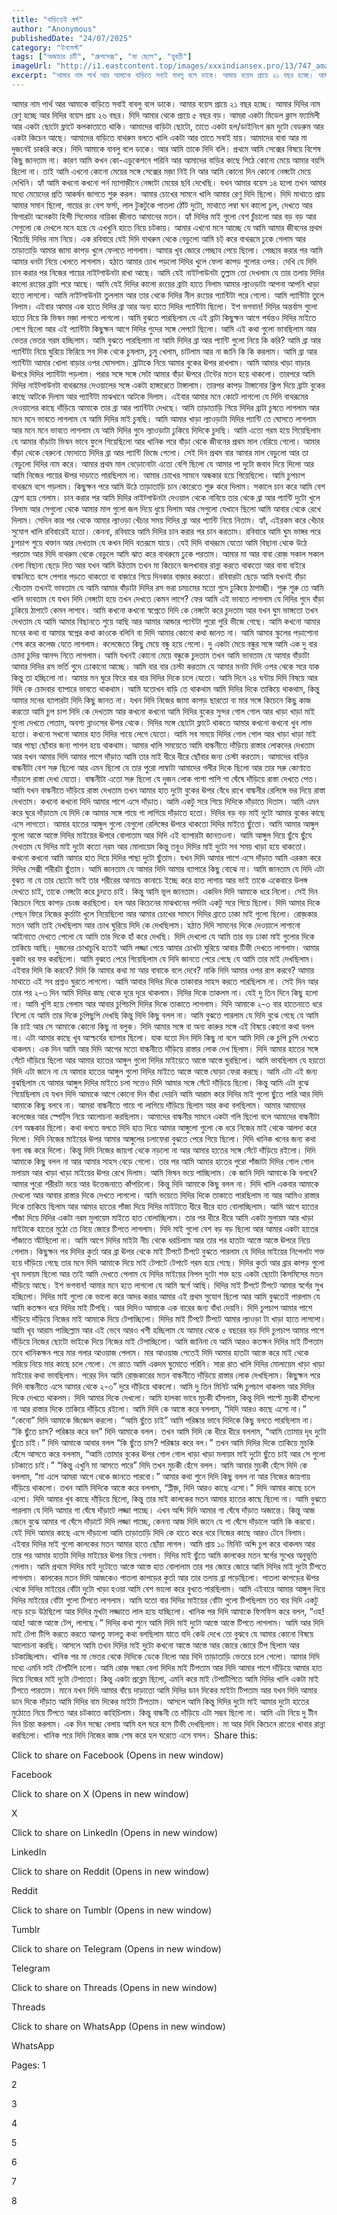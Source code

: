 ```yaml
---
title: "বাড়িতেই স্বর্গ"
author: "Anonymous"
publishedDate: "24/07/2025"
category: "ইনসেস্ট"
tags: ["অজাচার চটি", "গ্রুপসেক্স", "মা ছেলে", "যুবতী"]
imageUrl: "http://i1.eastcontent.top/images/xxxindiansex.pro/13/747_amateur.jpg"
excerpt: "আমার নাম পার্থ আর আমাকে বাড়িতে সবাই বাবলু বলে ডাকে। আমার বয়েস প্রায়ে ২১ বছর হচ্ছে। আমার দিদির নাম রেণু হচ্ছে আর দিদির বয়েস প্রায় ২৬ বছর। দিদি আমার থেকে প্রায়ে ৫ বছর বড়। আমরা একটা মিডেল ক্লাস ফ্যাম..."
---
```


আমার নাম পার্থ আর আমাকে বাড়িতে সবাই বাবলু বলে ডাকে। আমার বয়েস প্রায়ে ২১ বছর হচ্ছে। আমার দিদির নাম রেণু হচ্ছে আর দিদির বয়েস প্রায় ২৬ বছর। দিদি আমার থেকে প্রায়ে ৫ বছর বড়। আমরা একটা মিডেল ক্লাস ফ্যামিলী আর একটা ছোটো ফ্লাটে কলকাতাতে থাকি। আমাদের বাড়িটা ছোটো, তাতে একটা হল/ডাইনিংগ রূম দুটো বেডরুম আর একটা কিচেন আছে। আমাদের বাড়িতে বাথরুম বলতে খালি একটা আর তাতে সবাই যায়। আমাদের বাবা আর মা দুজনেই চাকরি করে। দিদি আমাকে বাবলু বলে ডাকে। আর আমি তাকে দিদি বলি। প্রথমে আমি সেক্সের বিষয়ে বিশেষ কিছু জানতাম না। কারণ আমি কখন কো-এডুকেশনে পরিনি আর আমাদের বাড়ির কাছে পিঠে কোনো মেয়ে আমার বয়সি ছিলো না। তাই আমি এখনো কোনো মেয়ের সঙ্গে সেক্সের মজ়া নিই নি আর আমি কোনো দিন কোনো নেঙ্গটো মেয়ে দেখিনি। হ্যাঁ আমি কখনো কখনো পর্ন ম্যাগাজ়ীনে নেঙ্গটো মেয়ের ছবি দেখেছি। যখন আমার বয়েস ১৪ হলো তখন আমার মধ্যে মেয়েদের প্রতি আকর্ষন জাগতে শুরু করল। আমার চোখের সামনে খালি আমার রেণু দিদি ছিলো। দিদি মাথাতে প্রায় আমার সমান ছিলো, গায়ের রং বেশ ফর্সা, লাল টুকটুকে পাতলা ঠোঁট দুটো, মাথাতে লম্বা ঘন কালো চুল, দেখতে আর ফিগারটা অনেকটা হিন্দী সিনেমার নায়িকা জ়ীনাত আমানের মতন। হ্যাঁ দিদির মাই গুলো বেশ চুঁচালো আর বড় বড় আর সেগুলো কে দেখলে মনে হয়ে যে এখখুনি হাতে নিয়ে চটকায়। আমার এখনো মনে আচ্ছে যে আমি আমার জীবনের প্রথম খিঁচেছি দিদির নাম নিয়ে। এক রবিবারে যেই দিদি বাথরুম থেকে বেড়ুলো আমি চট্ করে বাথরূমে ঢুকে গেলাম আর তাড়াতাড়ি আমার জামা কাপড় খুলে ফেলতে লাগলাম। আমার খূব জোরে পেচ্ছাব পেয়ে ছিলো। পেচ্ছাব করার পর আমি আমার ধনটা নিয়ে খেলতে লাগলাম। হঠাত আমার চোখ পড়লো দিদির খুলে ফেলা কাপড় গুলোর ওপর। দেখি যে দিদি চান করার পর নিজের গায়ের নাইট্গাউনটা রাখা আছে। আমি যেই নাইট্গাউনটা তুল্লাম তো দেখলাম যে তার তলায় দিদির কালো রংয়ের ব্রাটা পরে আছে। আমি যেই দিদির কালো রংয়ের ব্রাটা হাতে নিলাম আমার ল্যাওড়াটা আপনা আপনি খাড়া হাতে লাগলো। আমি নাইট্গাউনটা তুললাম আর তার থেকে দিদির নীল রংয়ের প্যান্টিটা পরে গেলো। আমি প্যান্টিটা তুলে নিলাম। এইবার আমার এক হাতে দিদির ব্রা আর অন্য হাতে দিদির প্যান্টিটা ছিলো। ইশ ভগবান! দিদির অন্তর্বাস গুলো হাতে নিয়ে কি ভিষন মজ়া লাগতে লাগলো। আমি বুঝতে পারছিলাম যে এই ব্রাটা কিছুক্ষন আগে পর্যন্তও দিদির মাইতে লেগে ছিলো আর এই প্যান্টিটা কিছুক্ষন আগে দিদির গুদের সঙ্গে লেপটে ছিলো। আমি এই কথা গুলো ভাবছিলাম আর ভেতর ভেতর গরম হচ্ছিলাম। আমি বুঝতে পারছিলাম না আমি দিদির ব্রা আর প্যান্টি গুলো নিয়ে কি করি? আমি ব্রা আর প্যান্টিটা নিয়ে ঘুরিয়ে ফিরিয়ে সব দিক থেকে চুষলাম, চুমু খেলাম, চাটলাম আর না জানি কি কি করলাম। আমি ব্রা আর প্যান্টিটা আমার খোলা বাড়ার ওপর ঘোসলাম। ব্রাটাকে নিয়ে আমার বুকের ঊপর রাখলাম। আমি আমার খাড়া বাড়ার ঊপরে দিদির প্যান্টিটা পড়লাম। পরার সঙ্গে সঙ্গে সেটা আমার বাঁড়া ঊপরে টেন্টের মতন হয়ে থাকলো। তারপরে আমি দিদির নাইট্গাউনটা বাথরূমের দেওয়ালের সঙ্গে একটা হাঙ্গারেতে টাঙ্গালাম। তারপর কাপড় টাঙ্গানোর ক্লিপ দিয়ে ব্রাটা বুকের কাছে আটকে দিলাম আর প্যান্টিটা মাঝখানে আটকে দিলাম। এইবার আমার মনে কোটে লাগলো যে দিদি বাথরূমের দেওয়ালের কাছে দাঁড়িয়ে আমাকে তার ব্রা আর প্যান্টিটা দেখছে। আমি তাড়াতাড়ি গিয়ে দিদির ব্রাটা চুষতে লাগলাম আর মনে মনে ভাবতে লাগলাম যে আমি দিদির মাই চুষছি। আমি আমার খাড়া ল্যাওড়াটা দিদির প্যান্টি তে ঘোসতে লাগলাম আর মনে মনে ভাবতে লাগলাম যে আমি দিদির গুদে ল্যাওড়াটা ঢুকিয়ে দিদিকে চুদছি। আমি এতো গরম হয়ে গিয়েছিলাম যে আমার বাঁড়াটা ভিষন ভাবে ফুলে গিয়েছিলো আর খানিক পরে বাঁড়া থেকে জীবনের প্রথম মাল বেরিয়ে গেলো। আমার বাঁড়া থেকে বেরুনো ফ্যেদাতে দিদির ব্রা আর প্যান্টি ভিজে গেলো। সেই দিন প্রথম বার আমার মাল বেড়ুলো আর তা বেড়ুলো দিদির নাম করে। আমার প্রথম মাল বেড়োনোটা এতো বেশি ছিলো যে আমার পা দুটো জবাব দিয়ে দিলো আর আমি নিজের পায়ের ঊপর দাড়াতে পারছিলাম না। আমার চোখের সামনে অন্ধকার হয়ে গিয়েছিলো। আমি চুপচাপ বাথরূমে বসে পড়লাম। কিছুক্ষন পরে আমি উঠে তাড়াতাড়ি চান কোরেতে শুরু করে দিলাম। সকালে চান করে আমি বেশ ফ্রেশ হয়ে গেলাম। চান করার পর আমি দিদির নাইট্গাউনটা দেওয়াল থেকে নাবিয়ে তার থেকে ব্রা আর প্যান্টি দুটো খুলে নিলাম আর সেগুলো থেকে আমার মাল গুলো জল দিয়ে ধুয়ে দিলাম আর সেগুলো যেখানে ছিলো আমি আবার থেকে রেখে দিলাম। সেদিন কার পর থেকে আমার ল্যাওড়া খেঁচার সময় দিদির ব্রা আর প্যান্টি নিয়ে নিতাম। হ্যাঁ, এইরকম করে খেঁচার সুযোগ খালি রবিবারেই হতো। কেননা, রবিবারে আমি দিদির চান করার পর চান করতাম। রবিবারে আমি ঘুম ভাঙ্গর পরে চুপচাপ শুয়ে থক্তান আর দেখতাম যে কখন দিদি বতরূমে যায়ে। যেই দিদি বাথরূমে যেতো আমি বিছানা থেকে উঠে পরতাম আর দিদি বাথরুম থেকে বেড়ুলে আমি ঝাত করে বাথরুমে ঢুকে পরতাম। আমার মা আর বাবা রোজ় সকাল সকাল বেলা বিছানা ছেড়ে দিত আর যখন আমি উঠতাম তখন মা কিচেনে জলখাবার রান্না করতে থাকতো আর বাবা বাইরে বাল্কনিতে বসে পেপার পড়তে থাকতো বা বাজ়ারে গিয়ে দিনকার বাজ়ার করতো। রবিবারটা ছেড়ে আমি যখনই বাঁড়া খেঁচতাম তখনই ভাবতাম যে আমি আমার বাঁড়াটা দিদির রস ভরা চমচমের মতো গুদে ঢুকিয়ে ঠাপাচ্ছী। শুরু শুরু তে আমি খালি ভাবতাম যে যখন দিদি নেঙ্গটো হয়ে তখন দেখতে কেমন লাগে? ফের আমি এই ভাবতে লাগলাম যে দিদির গুদে বাঁড়া ঢুকিয়ে ঠাপাটে কেমন লাগবে। আমি কখনো কখনো স্বপ্নেতে দিদি কে নেঙ্গটো করে চুদতাম আর যখন ঘুম ভাঙ্গতো তখন দেখতাম যে আমি আমার বিছানতে শুয়ে আছি আর আমার আন্ডার প্যান্টটা পুরো পুরি ভীজে গেছে। আমি কখনো আমার মনের কথা বা আমার স্বপ্নের কথা কাওকে বলিনি বা দিদি আমার কোনো কথা জানত না। আমি আমার স্কুলের পড়াশোনা শেষ করে কলেজ যেতে লাগলাম। কলেজেতে কিছু মেয়ে বন্ধু হয়ে গেলো। দু একটা মেয়ে বন্ধুর সঙ্গে আমি এক দু বার চোদা চুদির আনন্দ নিতে লাগলাম। আমি যখনই কোনো মেয়ে বন্ধুকে চুদতাম তখন আমি ভাবতাম যে আমার বাঁড়াটা আমার দিদির রস ভর্তি গুদে ঢোকানো আচ্ছে। আমি বার বার চেস্টা করতাম যে আমার মনটা দিদি ওপর থেকে সরে যাক কিন্তু তা হচ্ছিলো না। আমার মন ঘুরে ফিরে বার বার দিদির দিকে চলে যেতো। আমি দিনে ২৪ ঘন্টায় দিদি বিষয়ে আর দিদি কে চোদবার ব্যাপারে ভাবতে থাকথাম। আমি যতোখন বাড়ি তে থাকথাম আমি দিদির দিকে তাকিয়ে থাকথাম, কিন্তু আমার মনের ব্যাপারটা দিদি কিছু জানত না। যখন দিদি নিজের জামা কাপড় ছারতো বা মার সঙ্গে কিচেনে কিছু কাজ করতো আমি চুপ চাপ দিদি কে দেখতাম আর কখনো কখনো আমি দিদির বুকের সুন্দর গোল গোল আর খাড়া খাড়া মাই গুলো দেখতে পেতাম, অবশ্য ব্লাওসের ঊপর থেকে। দিদির সঙ্গে ছোটো ফ্লাটে থাকতে আমার কখনো কখনো খুব লাভ হতো। কখনো সখনো আমার হাত দিদির গায়ে লেগে যেতো। আমি সব সময়ে দিদির গোল গোল আর খাড়া খাড়া মাই আর পাছা ছোঁবার জন্য পাগল হয়ে থাকথাম। আমার খালি সময়েতে আমি বাল্কনীতে দাঁড়িয়ে রাস্তার লোকদের দেখতাম আর যখন আমার দিদি আমার পাশে দাঁড়াত আমি তার মাই ধীরে ধীরে ছোঁবার জন্য চেস্টা করতাম। আমাদের বাড়ির বাল্কনীটা বেশ সরু ছিলো আর এমন ছিলো যে তার পুরো লাম্বাটা আমাদের গলীর দিকে ছিলো আর তার সরু কোণাতে দাঁড়ালে রাস্তা দেখা যেতো। বাল্কনীটা এতো সরু ছিলো যে দুজন লোক পাশা পাশি গা ঘেঁষে দাঁড়িয়ে রাস্তা দেখতে পেত। আমি যখন বাল্কনীতে দাঁড়িয়ে রাস্তা দেখতাম তখন আমার হাত দুটো বুকের ঊপর বেঁধে রাখে বাল্কনীর রেলিঙ্গে ভর দিয়ে রাস্তা দেখতাম। কখনো কখনো দিদি আমার পাশে এসে দাঁড়াত। আমি একটু সরে গিয়ে দিদিকে দাঁড়াতে দিতাম। আমি এমন করে ঘুরে দাঁড়াতম যে দিদি কে আমার সঙ্গে গায়ে গা লাগিয়ে দাঁড়াতে হতো। দিদির বড় বড় মাই দুটো আমার বুকের কাছে এসে লাগতো। আমার হাতের আঙ্গুল গুলো যেগুলো রেলিঙ্গের ঊপরে থাকতো দিদির মাইতে ছুঁতো। আমি আমার আঙ্গুল গুলো আস্তে আস্তে দিদির মাইয়ের ঊপরে বোলাতাম আর দিদি এই ব্যাপারটা জানতওনা। আমি আঙ্গুল দিয়ে ছুঁযে ছুঁযে দেখতাম যে দিদির মাই দুটো কতো নরম আর মোলায়েম কিন্তু তবুও দিদির মাই দুটো সব সময় খাড়া হয়ে থাকতো। কখনো কখনো আমি আমার হাত দিয়ে দিদির পাছা দুটো ছুঁতাম। যখন দিদি আমার পাশে এসে দাঁড়াত আমি এরকম করে দিদির সেক্সী শরীরটা ছুঁতাম। আমি জানতাম যে আমার দিদি আমার ব্যাপারে কিছু বোঝে না। আমি জানতাম যে দিদি এটা বুঝত না যে তার ছোটো ভাই তার শরীরের আনাচে কানাচে ইচ্ছে করে হাত লাগায় আর ভাই তাকে একেবারে উলঙ্গ দেখতে চাই, তাকে নেঙ্গটো করে চুদতে চাই। কিন্তু আমি ভূল জানতাম। একদিন দিদি আমাকে ধরে নিলো। সেই দিন কিচেনে গিয়ে কাপড় চেংজ করছিলো। হল আর কিচেনের মাঝখানের পর্দাটা একটু সরে গিয়ে ছিলো। দিদি আমার দিকে পেছন ফিরে নিজের কুর্তাটা খুলে নিয়েছিলো আর আমার চোখের সামনে দিদির ব্রাতে ঢাকা মাই গুলো ছিলো। রোজ়কার মতন আমি তাই দেখছিলাম আর চোখ ঘুরিয়ে দিদি কে দেখছিলাম। হঠাত দিদি সামনের দিকে দেওয়ালে লাগানো আইনাতে দেখতে পেলো যে আমি তার দিকে হাঁ করে দেখছি। দিদি দেখলো যে আমি তার বড় ঢাকা মাই গুলোর দিকে তাকিয়ে আছি। দুজনের চোখাচুখি হতেই আমি লজ্জা পেয়ে আমার চোখটা ঘুরিয়ে আবার টিভী দেখতে লাগলাম। আমার বুকটা ধর ফর করছিলো। আমি বুঝতে পেরে গিয়েছিলাম যে দিদি জানতে পেরে গেছে যে আমি তার মাই দেখছিলাম। এইবার দিদি কি করবে? দিদি কি আমার কথা মা আর বাবাকে বলে দেবে? নাকি দিদি আমার ওপর রাগ করবে? আমার মাথাতে এই সব প্রশ্নও ঘুরতে লাগলো। আমি আবার দিদির দিকে তাকাবার সাহস করতে পারছিলাম না। সেই দিন আর তার পর ২-৩ দিন আমি দিদির কাছ থেকে দূরে দূরে থাকলাম। দিদির দিকে তাকলম না। যেই দু তিন দিনে কিছু হলো না। আমি খুশি হয়ে গেলাম আর আবার চুপিচপি দিদির দিকে তাকাতে লাগলাম। দিদি আমাকে ২-৩ বার হাতেনাতে ধরে নিলো যে আমি তার দিকে চুপিছুপি দেখছি কিন্তু দিদি কিছু বলল না। আমি বুঝতে পারলাম যে দিদি বুঝে গেছে যে আমি কি চাই আর সে আমাকে কোনো কিছু না বলুক। দিদি আমার সঙ্গে বা অন্য কারুর সঙ্গে এই বিষয়ে কোনো কথা বলল না। এটা আমার কাছে খূব আস্চর্যের ব্যাপার ছিলো। যাক যতো দিন দিদি কিছু না বলে আমি দিদি কে চুপি চুপি দেখতে থাকলম।
এক দিন আমি আর দিদি আগের মতো বাল্কনীতে দাঁড়িয়ে রাস্তার লোক দেখ ছিলাম। দিদি আমার হাতের সঙ্গে সেঁটে দাঁড়িয়ে ছিলো আর আমার হাতের আঙ্গুল গুলো দিদির মাইয়েতে আস্তে আস্তে ঘুরছিলো। আমি ভাবছিলাম যে হয়তো দিদি এটা জানে না যে আমার হাতের আঙ্গুল গুলো দিদির মাইতে আস্তে আস্তে ঘোড়া ফেরা করছে। আমি এটা এই জন্য বুঝছিলাম যে আমার আঙ্গুল দিদির মাইতে চলা সত্তেও দিদি আমার সঙ্গে সেঁটে দাঁড়িয়ে ছিলো। কিন্তু আমি এটা বুঝে গিয়েছিলাম যে যখন দিদি আমাকে আগে কোনো দিন বাঁধা দেয়নি আমি আরাম করে দিদির মাই গুলো ছুঁতে পারি আর দিদি আমাকে কিছু বলবে না। আমরা বাল্কনীতে গায়ে গা লাগিয়ে দাঁড়িয়ে ছিলাম আর কথা বলছিলাম। আমার আমাদের কলেজের আর স্পোর্ট্‌স নিয়ে আলোচনা করছিলাম। আমাদের বাল্কনীর সামনে একটা গলি ছিলো বলে আমাদের বাল্কনীটা বেশ অন্ধকার ছিলো। কথা বলতে বলতে দিদি হাত দিয়ে আমার আঙ্গুলো গুলো কে ধরে নিজের মাই থেকে আলদা করে দিলো। দিদি নিজের মাইয়ের ঊপর আমার আঙ্গুলের চলাফেরা বুঝতে পেরে গিয়ে ছিলো। দিদি খানিক খনের জন্য কথা বলা বন্ধ করে দিলো। কিন্তু দিদি নিজের জায়গা থেকে নড়লো না আর আমার হাতের সঙ্গে সেঁটে দাঁড়িয়ে রইলো। দিদি আমাকে কিছু বলল না আর আমার সাহস বেড়ে গেলো। তার পর আমি আমার হাতের পুরো পাঁজাটা দিদির গোল গোল মলায়ম আর খাড়া খাড়া মাইয়ের ঊপর রেখে দিলাম। আমি ভিষন ভয়ে পাচ্ছিলাম। কে জানি দিদি আমাকে কি বলবে? আমার পুরো শরীরটা ভয়ে আর উত্তেজনাতে কাঁপচিলো। কিন্তু দিদি আমাকে কিছু বলল না। দিদি খালি একবার আমাকে দেখলো আর আবার রাস্তার দিকে দেখতে লাগলো। আমি ভয়েতে দিদির দিকে তাকাতে পারছিলাম না আর আমিও রাস্তার দিকে তাকিয়ে ছিলাম আর আমার হাতের পাঁজা দিয়ে দিদির মাইটাতে ধীরে ধীরে হাত বোলাচ্ছিলাম। আমি আগে হাতের পাঁজা দিয়ে দিদির একটা নরম মুলায়েম মাইতে হাত বোলাচ্ছিলাম। তার পর ধীরে ধীরে আমি একটা মুলায়ম আর খাড়া মাইটাকে হাতের মুঠো তে নিয়ে জোরে টিপতে লাগলাম। দিদি মাই গুলো বেশ বড় বড় ছিলো আর আমার একটা হাতের পাঁজাতে অঁটছিলো না। আমি আগে দিদির মাইটা নীচ থেকে ধরচিলাম আর তার পর হাতটা আস্তে আস্তে ঊপরে নিয়ে গেলাম। কিছুক্ষন পর দিদির কুর্তা আর ব্রা ঊপর থেকে মাই টিপটে টিপটে বুঝতে পারলাম যে দিদির মাইয়ের নিপেলটা শক্ত হয়ে দাঁড়িয়ে গেছে তার মনে দিদি আমাকে দিয়ে মাই টেপাটে টেপাটে গরম হয়ে গেছে। দিদির কুর্তা আর ব্রার কাপড় গুলো খূব মলায়ম ছিলো আর তাই আমি দেখতে পেলাম যে দিদির মাইয়ের নিপল দুটো শক্ত হয়ে একটা ছোটো কিসমিসের মতন দাঁড়িয়ে আছে। ইশ ভগবান! আমার মনে হতে লাগলো যে আমি স্বর্গে আছি। দিদির মাই টিপটে টিপটে আমার স্বর্গের সুখ হচ্ছিলো। দিদির মাই গুলো কে ভালো করে আদর করার আমার এই প্রথম সুযোগ ছিলো আর আমি বুঝতেই পারলাম যে আমি কতক্ষন ধরে দিদির মাই টিপছি। আর দিদিও আমাকে এক বারের জন্য বাঁধা দেয়নি। দিদি চুপচাপ আমার পাশে দাঁড়িয়ে দাঁড়িয়ে নিজের মাই আমাকে দিয়ে টেপাচ্ছিলো। দিদির মাই টিপটে টিপটে আমার ল্যাওড়া টা খাড়া হাতে লাগলো। আমি খূব আরাম পাচ্ছিল্লাম আর এই ভেবে আরও খশী হচ্ছিলাম যে আমার থেকে ৫ বছরের বড় দিদি চুপচাপ আমার পাশে দাঁড়িয়ে নিজের ছোটো ভাইকে দিয়ে নিজের মাই টেপাচ্ছিলো। আমি জানিনা যে আমি আরও কতক্ষন দিদির মাই টিপতাম তবে খানিকক্ষন পরে মার গলার আওয়াজ পেলাম। মার আওয়াজ পেতেই দিদি আমার হাতটা আস্তে করে মাই থেকে সরিয়ে নিয়ে মার কাছে চলে গেলো। সে রাতে আমি একদম ঘুমোতে পরিনি। সারা রাত খালি দিদির মোলায়েম খাড়া খাড়া মাইয়ের কথা ভাবছিলাম। পরের দিন আমি রোজ়কারের মতন বাল্কনীতে দাঁড়িয়ে রাস্তার লোক দেখছিলাম। কিছুক্ষন পরে দিদি বাল্কনীতে এসে আমার থেকে ২-৩” দুরে দাঁড়িয়ে থাকলো। আমি দু তিন মিনিট অব্দি চুপচাপ থাকলম আর দিদির দিকে দেখতে থাকলম। দিদি আমার দিকে দেখলো। আমি হালকা ভাবে মুচকী হাঁসলাম, কিন্তু দিদি পাল্টে মুচকী হাঁসলো না আর রাস্তার দিকে তাকিয়ে দাঁড়িয়ে রইলো। আমি দিদি কে আস্তে করে বললাম, “দিদি আরও কাছে এসো না।” “কেনো” দিদি আমাকে জিজ্ঞেস করলো। “আমি ছুঁতে চাই” আমি পরিষ্কার ভাবে দিদিকে কিছু বলতে পারছিলাম না। “কি ছুঁতে চাস? পরিষ্কার করে বল” দিদি আমাকে বলল। তখন আমি দিদি কে ধীরে ধীরে বললাম, “আমি তোমার দূধ দুটো ছুঁতে চাই।” দিদি আমাকে আবার বলল “কি ছুঁতে চাস? পরিষ্কার করে বল।” তখন আমি দিদির দিকে তাকিয়ে মুচকি হেঁসে আসতে করে বললাম, “আমি তোমার বুকের ঊপর গোল গোল খাড়া খাড়া মলায়ম মাই দুটো ছুঁতে চাই আর সে গুলো চটকাতে চাই।” “কিন্তু এখুনি মা আসতে পারে” দিদি তখন মুচকী হেঁসে বলল। আমি আবার মুচকী হেঁসে দিদি কে বললাম, “মা এলে আমরা আগে থেকে জানতে পারবো।” আমার কথা শুনে দিদি কিছু বলল না আর নিজের জায়গায় দাঁড়িয়ে থাকলো। তখন আমি দিদিকে আস্তে করে বললাম, “প্লীজ়, দিদি আরও কাছে এসো।” দিদি আমার কাছে চলে এলো। দিদি আমার খুব কাছে দাঁড়িয়ে ছিলো, কিন্তু তার মাই কালকের মতন আমার হাতের কাছে ছিলো না। আমি বুঝতে পারলাম যে দিদি আমার গা ঘেঁষে দাঁড়াটে লজ্জা পাচ্ছে। এখন অব্দি দিদি আমার গা ঘেঁষে দাঁড়াত অজান্তে। কিন্তু আজ জেনে বুঝে আমার গা ঘেঁসে দাঁড়াটে দিদি লজ্জা পাচ্ছে, কেননা আজ দিদি জানে যে গা ঘেঁসে দাঁড়ালে আমি কি করবো। যেই দিদি আমার কাছে এসে দাঁড়ালো আমি তাড়াতাড়ি দিদি কে হাতে করে ধরে নিজের কাছে আরও টেনে নিলাম। এইবার দিদির মাই গুলো কালকের মতন আমার হাতে ছোঁয়া লাগল। আমি প্রায় ১০ মিনিট অব্দি চুপ করে থাকলম আর তার পর আমার হাতটা দিদির মাইয়ের ঊপর নিয়ে গেলাম। দিদির মাই ছুঁতে আমি কালকের মতন স্বর্গের সুখের অনুভূতি পেলাম। আমি প্রথমে দিদির মাই দুটোতে আস্তে আস্তে হাত বোলালাম তার পর জোরে জোরে আমি দিদির মাই দুটো টিপতে লাগলাম। কালকের মতন দিদি আজকেও পাতলা কাপড়ের কুর্তা আর তার তলায় ব্রা পড়েছিলো। পাতলা কাপড়ের ঊপর থেকে দিদির মাইয়ের বোঁটা দুটো খাড়া হওয়া আমি বেশ ভালো করে বুখতে পারছিলাম। আমি এইবারে আমার আঙ্গুল দিয়ে দিদির মাইয়ের বোঁটা গুলো টিপতে লাগলাম। আমি যতো বার দিদির মাইয়ের বোঁটা গুলো টিপছিলাম তত বার দিদি একটু নড়ে চড়ে উঠছিলো আর দিদির মুখটা লজ্জাতে লাল হয়ে যাচ্ছিলো। খানিক পর দিদি আমাকে ফিসফিস করে বলল, “ওহ! আহ! আস্তে আস্তে টেপ, লাগছে।” দিদির কথা শুনে আমি দিদি মাই দুটো আস্তে আস্তে টিপতে লাগলাম। আমি আর দিদি মাই টেপা টিপি করতে করতে আলতু ফালতু কথা বলছিলাম যাতে যদি কেউ দেখে তো বুঝবে যে আমার কোনো বিষয়ে আলোচনা করছি। আসলে আমি তখন দিদির মাই দুটো কখনো আস্তে আস্তে আর জোরে জোরে টিপ ছিলাম আর চটকাচ্ছিলাম। খানিক পর মা ভেতর থেকে দিদিকে ডেকে নিলো আর দিদি তাড়াতাড়ি ভেতরে চলে গেলো। আমার দিদি মধ্যে এমনি মাই টেপটিপি চলো। আমি রোজ় সন্ধ্যা বেলা দিদির মাই টিপতাম আর দিদি আমার পাশে দাঁড়িয়ে আমার হাত দিয়ে নিজের মাই দুটো টেপাতো। কিন্তু একটা প্রব্লেম ছিলো, এমনি করে মাই টেপাটিপিতে আমি দিদির খালি একটা মাই টিপতে পারতাম। মানে যখন দিদি আমার বাঁয়ে দাড়াতো আমি দিদির ডান দিকের মাইটা টিপতাম আর যখন দিদি আমার ডান দিকে দাঁড়াত আমি দিদির বাম দিকের মাইটা টিপতাম। আসলে আমি কিন্তু দিদির দুটো মাই আমার দুটো হাতের মুঠোতে নিয়ে টিপতে আর চটকাতে কাহিচিলাম। কিন্তু বাল্কনী তে দাঁড়িয়ে এটা সম্ভব ছিলো না। আমি এটা নিয়ে দু টীন দিন চিন্তা করলাম। এক দিন সন্ধ্যে বেলায় আমি হল ঘরে বসে টিভী দেখছিলাম। মা আর দিদি কিচেনে রাতের খাবার রান্না করছিলো। খানিক পরে দিদি নিজের কাজ শেষ করে হল ঘরেতে এসে বসল।
Share this:


Click to share on Facebook (Opens in new window)


Facebook




Click to share on X (Opens in new window)


X




Click to share on LinkedIn (Opens in new window)


LinkedIn




Click to share on Reddit (Opens in new window)


Reddit




Click to share on Tumblr (Opens in new window)


Tumblr




Click to share on Telegram (Opens in new window)


Telegram




Click to share on Threads (Opens in new window)


Threads




Click to share on WhatsApp (Opens in new window)


WhatsApp


Pages: 
1
 
2
 
3
 
4
 
5
 
6
 
7
 
8
